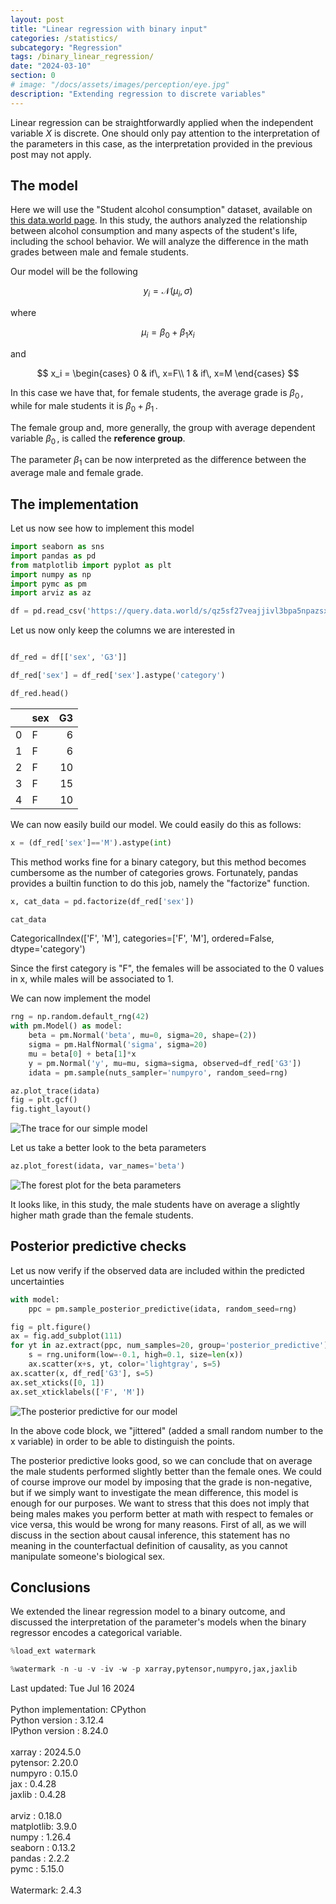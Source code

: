 ```yaml
---
layout: post
title: "Linear regression with binary input"
categories: /statistics/
subcategory: "Regression"
tags: /binary_linear_regression/
date: "2024-03-10"
section: 0
# image: "/docs/assets/images/perception/eye.jpg"
description: "Extending regression to discrete variables"
---
```


Linear regression can be straightforwardly applied when the independent variable
$X$ is discrete. One should only pay attention to the interpretation
of the parameters in this case, as the interpretation provided in the 
previous post may not apply.

## The model

Here we will use the "Student alcohol consumption"
dataset, available on [this data.world page](https://data.world/databeats/student-alcohol-consumption/).
In this study, the authors analyzed the relationship between
alcohol consumption and many aspects of the student's life, including
the school behavior.
We will analyze the difference in the math grades between male and female
students.

Our model will be the following

$$
y_i = \mathcal{N}(\mu_i, \sigma)
$$

where

$$
\mu_i = \beta_0 + \beta_1 x_i
$$

and

$$
x_i =
\begin{cases}
0 & if\, x=F\\
1 & if\, x=M
\end{cases}
$$

In this case we have that, for female students,
the average grade is $\beta_0\,,$
while for male students it is $\beta_0 + \beta_1\,.$

The female group and, more generally, the group 
with average dependent variable $\beta_0\,,$ is called the **reference group**.

The parameter $\beta_1$ can be now interpreted as the difference
between the average male and female grade.


## The implementation

Let us now see how to implement this model

```python
import seaborn as sns
import pandas as pd
from matplotlib import pyplot as plt
import numpy as np
import pymc as pm
import arviz as az

df = pd.read_csv('https://query.data.world/s/qz5sf27veajjivl3bpa5npazsxzn7z?dws=00000')

```

Let us now only keep the columns we are interested in

```python

df_red = df[['sex', 'G3']]

df_red['sex'] = df_red['sex'].astype('category')

df_red.head()
```


|    | sex   |   G3 |
|---:|:------|-----:|
|  0 | F     |    6 |
|  1 | F     |    6 |
|  2 | F     |   10 |
|  3 | F     |   15 |
|  4 | F     |   10 |

We can now easily build our model.
We could easily do this as follows:

```python
x = (df_red['sex']=='M').astype(int)
```

This method works fine for a binary category, but this method becomes
cumbersome as the number of categories grows.
Fortunately, pandas provides a builtin function to do this job,
namely the "factorize" function.

```python
x, cat_data = pd.factorize(df_red['sex'])

cat_data
```
<div class="code">
CategoricalIndex(['F', 'M'], categories=['F', 'M'], ordered=False, dtype='category')
</div>

Since the first category is "F", the females will be associated 
to the 0 values in x, while males will be associated to 1.

We can now implement the model

```python
rng = np.random.default_rng(42)
with pm.Model() as model:
    beta = pm.Normal('beta', mu=0, sigma=20, shape=(2))
    sigma = pm.HalfNormal('sigma', sigma=20)
    mu = beta[0] + beta[1]*x
    y = pm.Normal('y', mu=mu, sigma=sigma, observed=df_red['G3'])
    idata = pm.sample(nuts_sampler='numpyro', random_seed=rng)

az.plot_trace(idata)
fig = plt.gcf()
fig.tight_layout()
```

![The trace for our simple model](/docs/assets/images/statistics/regression_binary/trace.webp)

Let us take a better look to the beta parameters

```python
az.plot_forest(idata, var_names='beta')
```

![The forest plot for the beta parameters](/docs/assets/images/statistics/regression_binary/forest.webp)

It looks like, in this study, the male students 
have on average a slightly higher math grade than the female students.

## Posterior predictive checks

Let us now verify if the observed data are included within the predicted
uncertainties

```python
with model:
    ppc = pm.sample_posterior_predictive(idata, random_seed=rng)

fig = plt.figure()
ax = fig.add_subplot(111)
for yt in az.extract(ppc, num_samples=20, group='posterior_predictive')['y'].T:
    s = rng.uniform(low=-0.1, high=0.1, size=len(x))
    ax.scatter(x+s, yt, color='lightgray', s=5)
ax.scatter(x, df_red['G3'], s=5)
ax.set_xticks([0, 1])
ax.set_xticklabels(['F', 'M'])
```

![The posterior predictive for our model](/docs/assets/images/statistics/regression_binary/ppc.webp)

In the above code block, we "jittered" (added a small random number
to the x variable) in order to be able to distinguish the points.

The posterior predictive looks good, so we can conclude that
on average the male students performed slightly better than the female
ones.
We could of course improve our model by imposing that the grade
is non-negative, but if we simply want to investigate the mean
difference, this model is enough for our purposes.
We want to stress that this does not imply that being males makes
you perform better at math with respect to females or vice versa,
this would be wrong for many reasons.
First of all, as we will discuss in the section about causal inference, this
statement has no meaning in the counterfactual definition of causality,
as you cannot manipulate someone's biological sex.

## Conclusions

We extended the linear regression model to a binary outcome,
and discussed the interpretation of the parameter's models when
the binary regressor encodes a categorical variable.

```python
%load_ext watermark
```

```python
%watermark -n -u -v -iv -w -p xarray,pytensor,numpyro,jax,jaxlib
```

<div class="code">
Last updated: Tue Jul 16 2024
<br>

<br>
Python implementation: CPython
<br>
Python version       : 3.12.4
<br>
IPython version      : 8.24.0
<br>

<br>
xarray  : 2024.5.0
<br>
pytensor: 2.20.0
<br>
numpyro : 0.15.0
<br>
jax     : 0.4.28
<br>
jaxlib  : 0.4.28
<br>

<br>
arviz     : 0.18.0
<br>
matplotlib: 3.9.0
<br>
numpy     : 1.26.4
<br>
seaborn   : 0.13.2
<br>
pandas    : 2.2.2
<br>
pymc      : 5.15.0
<br>

<br>
Watermark: 2.4.3
<br>
</div>